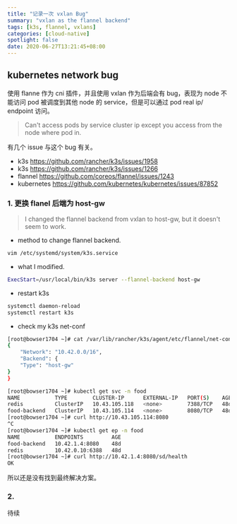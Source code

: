 ```yaml
---
title: "记录一次 vxlan Bug"
summary: "vxlan as the flannel backend"
tags: [k3s, flannel, vxlans]
categories: [cloud-native]
spotlight: false
date: 2020-06-27T13:21:45+08:00
---
```


## kubernetes network bug

使用 flanne 作为 cni 插件，并且使用 vxlan 作为后端会有 bug，表现为 node 不能访问 pod 被调度到其他 node 的 service，但是可以通过 pod real ip/ endpoint 访问。

>  Can't access pods by service cluster ip except you access from the node where pod in.

有几个 issue 与这个 bug 有关。

- k3s https://github.com/rancher/k3s/issues/1958
- k3s https://github.com/rancher/k3s/issues/1266
- flannel https://github.com/coreos/flannel/issues/1243
- kubernetes https://github.com/kubernetes/kubernetes/issues/87852

### 1. 更换 flanel 后端为 host-gw

> I changed the flannel backend from vxlan to host-gw, but it doesn't seem to work.

- method to change flannel backend.

```bash
vim /etc/systemd/system/k3s.service
```

- what I modified.

```bash
ExecStart=/usr/local/bin/k3s server --flannel-backend host-gw
```

- restart k3s

```bash
systemctl daemon-reload
systemctl restart k3s
```

- check my k3s net-conf

```bash
[root@bowser1704 ~]# cat /var/lib/rancher/k3s/agent/etc/flannel/net-conf.json
{
	"Network": "10.42.0.0/16",
	"Backend": {
	"Type": "host-gw"
}
}
```

```bash
[root@bowser1704 ~]# kubectl get svc -n food
NAME           TYPE        CLUSTER-IP      EXTERNAL-IP   PORT(S)    AGE
redis          ClusterIP   10.43.105.118   <none>        7388/TCP   48d
food-backend   ClusterIP   10.43.105.114   <none>        8080/TCP   48d
[root@bowser1704 ~]# curl http://10.43.105.114:8080
^C
[root@bowser1704 ~]# kubectl get ep -n food
NAME           ENDPOINTS         AGE
food-backend   10.42.1.4:8080    48d
redis          10.42.0.10:6388   48d
[root@bowser1704 ~]# curl http://10.42.1.4:8080/sd/health
OK
```

所以还是没有找到最终解决方案。

### 2.

待续

